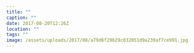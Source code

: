 ```yaml
---
title: ""
caption: ""
date: 2017-08-20T12:26Z
location: ""
tags: ""
image: /assets/uploads/2017/08/a79d6f29b29c032051d9a239af7ce991.jpg
---
```

